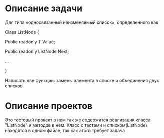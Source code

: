 ﻿# Описание задачи
Для типа «односвязанный неизменяемый список», определенного как </p>
  Class ListNode<T> {</p>
      Public readonly T Value;</p>
      Public readonly ListNode<T> Next;</p>
      …</p>
  }</p>
Написать две функции: замены элемента в списке и объединения двух списков.
# Описание проектов
Это тестовый прокект в нем так же содержится реализация класса "ListNode" и методов в нем. 
Класс с тестами и списком(ListNode) находятся в одном файле, так как этого требует задача
